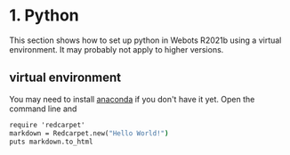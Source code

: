 # 1. Python

This section shows how to set up python in Webots R2021b using a virtual environment. It may probably not apply to higher versions.

## virtual environment

You may need to install [anaconda](https://docs.anaconda.com/anaconda/install/) if you don't have it yet.
Open the command line and 

```cmd
require 'redcarpet'
markdown = Redcarpet.new("Hello World!")
puts markdown.to_html
```


